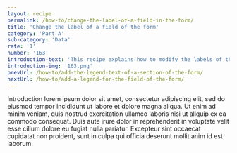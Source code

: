 ```yaml
---
layout: recipe
permalink: /how-to/change-the-label-of-a-field-in-the-form/
title: 'Change the label of a field of the form'
category: 'Part A'
sub-category: 'Data'
rate: '1'
number: '163'
introduction-text: 'This recipe explains how to modify the labels of the fields of the form. This only applies to the fields in english language, as the translations are modified directly from the Translation interface of the system.'
introduction-img: '163.png'
prevUrl: /how-to/add-the-legend-text-of-a-section-of-the-form/
nextUrl: /how-to/add-a-legend-for-the-field-of-the-form/
---
```


Introduction lorem ipsum dolor sit amet, consectetur adipiscing elit, sed do eiusmod tempor incididunt ut labore et dolore magna aliqua. Ut enim ad minim veniam, quis nostrud exercitation ullamco laboris nisi ut aliquip ex ea commodo consequat. Duis aute irure dolor in reprehenderit in voluptate velit esse cillum dolore eu fugiat nulla pariatur. Excepteur sint occaecat cupidatat non proident, sunt in culpa qui officia deserunt mollit anim id est laborum.

